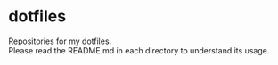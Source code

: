 # dotfiles

Repositories for my dotfiles.  
Please read the README.md in each directory to understand its usage.
